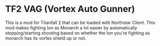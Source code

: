 # TF2 VAG (Vortex Auto Gunner)

This is a mod for Titanfall 2 that can be loaded with Northstar Client. This mod makes fighting Ion as Monarch a lot easier by automatically stopping/starting shooting based on whether the Ion you're fighting as monarch has its vortex shield up or not.


